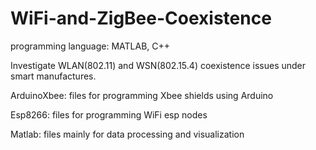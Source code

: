 # WiFi-and-ZigBee-Coexistence
programming language: MATLAB, C++

Investigate WLAN(802.11) and WSN(802.15.4) coexistence issues under smart manufactures.

ArduinoXbee: files for programming Xbee shields using Arduino

Esp8266:     files for programming WiFi esp nodes

Matlab:      files mainly for data processing and visualization


